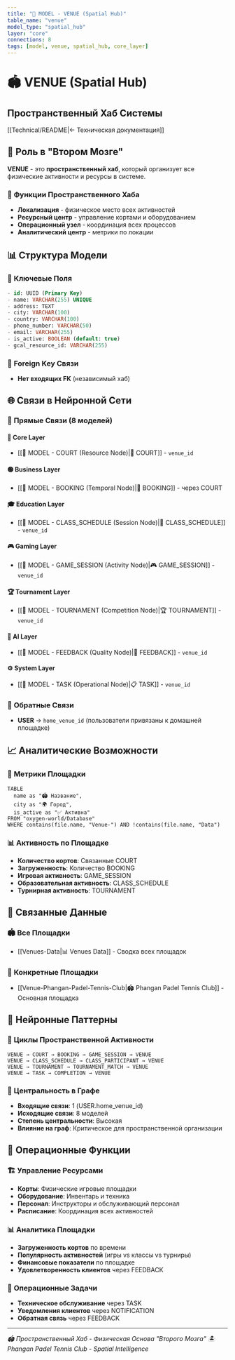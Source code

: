 ```yaml
---
title: "🧠 MODEL - VENUE (Spatial Hub)"
table_name: "venue"
model_type: "spatial_hub"
layer: "core"
connections: 8
tags: [model, venue, spatial_hub, core_layer]
---
```


# 🏟️ VENUE (Spatial Hub)
## Пространственный Хаб Системы

[[Technical/README|← Техническая документация]]

## 🧠 **Роль в "Втором Мозге"**

**VENUE** - это **пространственный хаб**, который организует все физические активности и ресурсы в системе.

### 🎯 **Функции Пространственного Хаба**
- **Локализация** - физическое место всех активностей
- **Ресурсный центр** - управление кортами и оборудованием
- **Операционный узел** - координация всех процессов
- **Аналитический центр** - метрики по локации

## 📊 **Структура Модели**

### 🔑 **Ключевые Поля**
```sql
- id: UUID (Primary Key)
- name: VARCHAR(255) UNIQUE
- address: TEXT
- city: VARCHAR(100)
- country: VARCHAR(100)
- phone_number: VARCHAR(50)
- email: VARCHAR(255)
- is_active: BOOLEAN (default: true)
- gcal_resource_id: VARCHAR(255)
```

### 🔗 **Foreign Key Связи**
- **Нет входящих FK** (независимый хаб)

## 🌐 **Связи в Нейронной Сети**

### 🔵 **Прямые Связи (8 моделей)**

#### 🔵 **Core Layer**
- [[🧠 MODEL - COURT (Resource Node)|🎾 COURT]] - `venue_id`

#### 🟢 **Business Layer**
- [[🧠 MODEL - BOOKING (Temporal Node)|📅 BOOKING]] - через COURT

#### 🎓 **Education Layer**
- [[🧠 MODEL - CLASS_SCHEDULE (Session Node)|📅 CLASS_SCHEDULE]] - `venue_id`

#### 🎮 **Gaming Layer**
- [[🧠 MODEL - GAME_SESSION (Activity Node)|🎮 GAME_SESSION]] - `venue_id`

#### 🏆 **Tournament Layer**
- [[🧠 MODEL - TOURNAMENT (Competition Node)|🏆 TOURNAMENT]] - `venue_id`

#### 🤖 **AI Layer**
- [[🧠 MODEL - FEEDBACK (Quality Node)|💭 FEEDBACK]] - `venue_id`

#### ⚙️ **System Layer**
- [[🧠 MODEL - TASK (Operational Node)|📋 TASK]] - `venue_id`

### 🔄 **Обратные Связи**
- **USER** → `home_venue_id` (пользователи привязаны к домашней площадке)

## 📈 **Аналитические Возможности**

### 🎯 **Метрики Площадки**
```dataview
TABLE
  name as "🏟️ Название",
  city as "🌍 Город",
  is_active as "✅ Активна"
FROM "oxygen-world/Database"
WHERE contains(file.name, "Venue-") AND !contains(file.name, "Data")
```

### 📊 **Активность по Площадке**
- **Количество кортов**: Связанные COURT
- **Загруженность**: Количество BOOKING
- **Игровая активность**: GAME_SESSION
- **Образовательная активность**: CLASS_SCHEDULE
- **Турнирная активность**: TOURNAMENT

## 🔗 **Связанные Данные**

### 🏟️ **Все Площадки**
- [[Venues-Data|📊 Venues Data]] - Сводка всех площадок

### 🎯 **Конкретные Площадки**
- [[Venue-Phangan-Padel-Tennis-Club|🏟️ Phangan Padel Tennis Club]] - Основная площадка

## 🧠 **Нейронные Паттерны**

### 🔄 **Циклы Пространственной Активности**
```
VENUE → COURT → BOOKING → GAME_SESSION → VENUE
VENUE → CLASS_SCHEDULE → CLASS_PARTICIPANT → VENUE
VENUE → TOURNAMENT → TOURNAMENT_MATCH → VENUE
VENUE → TASK → COMPLETION → VENUE
```

### 🌟 **Центральность в Графе**
- **Входящие связи**: 1 (USER.home_venue_id)
- **Исходящие связи**: 8 моделей
- **Степень центральности**: Высокая
- **Влияние на граф**: Критическое для пространственной организации

## 🎯 **Операционные Функции**

### 🏗️ **Управление Ресурсами**
- **Корты**: Физические игровые площадки
- **Оборудование**: Инвентарь и техника
- **Персонал**: Инструкторы и обслуживающий персонал
- **Расписание**: Координация всех активностей

### 📊 **Аналитика Площадки**
- **Загруженность кортов** по времени
- **Популярность активностей** (игры vs классы vs турниры)
- **Финансовые показатели** по площадке
- **Удовлетворенность клиентов** через FEEDBACK

### 🔧 **Операционные Задачи**
- **Техническое обслуживание** через TASK
- **Уведомления клиентов** через NOTIFICATION
- **Обратная связь** через FEEDBACK

---

*🏟️ Пространственный Хаб - Физическая Основа "Второго Мозга"*
*🏝️ Phangan Padel Tennis Club - Spatial Intelligence*
